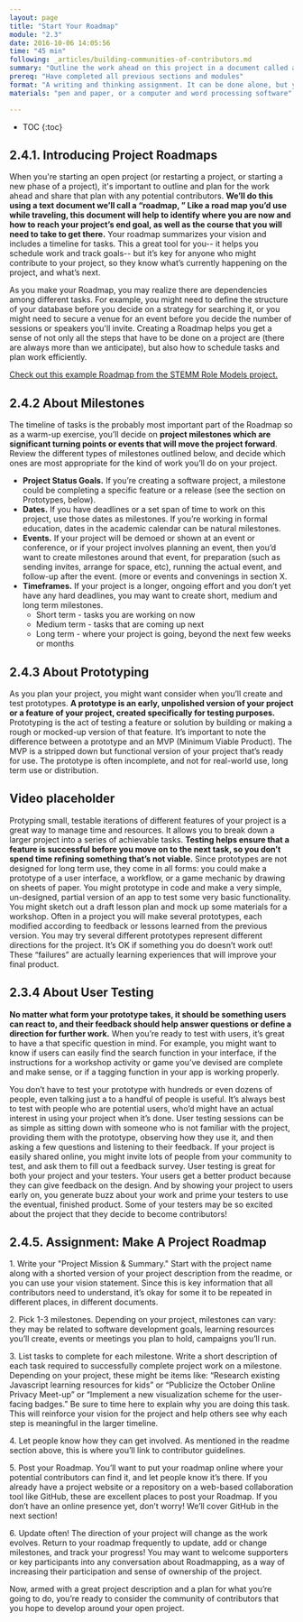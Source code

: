 ```yaml
---
layout: page
title: "Start Your Roadmap"
module: "2.3"
date: 2016-10-06 14:05:56
time: "45 min"
following: _articles/building-communities-of-contributors.md
summary: "Outline the work ahead on this project in a document called a “Roadmap.”"
prereq: "Have completed all previous sections and modules"
format: "A writing and thinking assignment. It can be done alone, but you can invite a supporter or community member to help you plan!"
materials: "pen and paper, or a computer and word processing software"

---
```

* TOC
{:toc}


## 2.4.1\. Introducing Project Roadmaps

When you're starting an open project (or restarting a project, or starting a new phase of a project), it's important to outline and plan for the work ahead and share that plan with any potential contributors. **We’ll do this using a text document we’ll call a “roadmap, ” Like a road map you’d use while traveling, this document will help to identify where you are now and how to reach your project’s end goal, as well as the course that you will need to take to get there.** Your roadmap summarizes your vision and includes a timeline for tasks. This a great tool for you-- it helps you schedule work and track goals-- but it’s key for anyone who might contribute to your project, so they know what’s currently happening on the project, and what’s next.

As you make your Roadmap, you may realize there are dependencies among different tasks. For example, you might need to define the structure of your database before you decide on a strategy for searching it, or you might need to secure a venue for an event before you decide the number of sessions or speakers you'll invite. Creating a Roadmap helps you get a sense of not only all the steps that have to be done on a project are (there are always more than we anticipate), but also how to schedule tasks and plan work efficiently.

[Check out this example Roadmap from the STEMM Role Models project.](https://github.com/KirstieJane/STEMMRoleModels/issues/1)

## 2.4.2 About Milestones

The timeline of tasks is the probably most important part of the Roadmap so as a warm-up exercise, you’ll decide on **project milestones which are significant turning points or events that will move the project forward**. Review the different types of milestones outlined below, and decide which ones are most appropriate for the kind of work you’ll do on your project.

*   **Project Status Goals.** If you’re creating a software project, a milestone could be completing a specific feature or a release (see the section on Prototypes, below).
*   **Dates.** If you have deadlines or a set span of time to work on this project, use those dates as milestones. If you’re working in formal education, dates in the academic calendar can be natural milestones.
*   **Events.** If your project will be demoed or shown at an event or conference, or if your project involves planning an event, then you’d want to create milestones around that event, for preparation (such as sending invites, arrange for space, etc), running the actual event, and follow-up after the event. (more or events and convenings in section X.
*   **Timeframes.** If your project is a longer, ongoing effort and you don’t yet have any hard deadlines, you may want to create short, medium and long term milestones.
    *   Short term - tasks you are working on now
    *   Medium term - tasks that are coming up next
    *   Long term - where your project is going, beyond the next few weeks or months

## 2.4.3 About Prototyping

As you plan your project, you might want consider when you’ll create and test prototypes. **A prototype is an early, unpolished version of your project or a feature of your project, created specifically for testing purposes.** Prototyping is the act of testing a feature or solution by building or making a rough or mocked-up version of that feature. It’s important to note the difference between a prototype and an MVP (Minimum Viable Product). The MVP is a stripped down but functional version of your project that’s ready for use. The prototype is often incomplete, and not for real-world use, long term use or distribution.

## Video placeholder

Protyping small, testable iterations of different features of your project is a great way to manage time and resources. It allows you to break down a larger project into a series of achievable tasks. **Testing helps ensure that a feature is successful before you move on to the next task, so you don’t spend time refining something that’s not viable.** Since prototypes are not designed for long term use, they come in all forms: you could make a prototype of a user interface, a workflow, or a game mechanic by drawing on sheets of paper. You might prototype in code and make a very simple, un-designed, partial version of an app to test some very basic functionality. You might sketch out a draft lesson plan and mock up some materials for a workshop. Often in a project you will make several prototypes, each modified according to feedback or lessons learned from the previous version. You may try several different prototypes represent different directions for the project. It’s OK if something you do doesn’t work out! These “failures” are actually learning experiences that will improve your final product.

## 2.3.4 About User Testing

**No matter what form your prototype takes, it should be something users can react to, and their feedback should help answer questions or define a direction for further work.** When you’re ready to test with users, it’s great to have a that specific question in mind. For example, you might want to know if users can easily find the search function in your interface, if the instructions for a workshop activity or game you’ve devised are complete and make sense, or if a tagging function in your app is working properly.

You don’t have to test your prototype with hundreds or even dozens of people, even talking just a to a handful of people is useful. It’s always best to test with people who are potential users, who’d might have an actual interest in using your project when it’s done. User testing sessions can be as simple as sitting down with someone who is not familiar with the project, providing them with the prototype, observing how they use it, and then asking a few questions and listening to their feedback. If your project is easily shared online, you might invite lots of people from your community to test, and ask them to fill out a feedback survey. User testing is great for both your project and your testers. Your users get a better product because they can give feedback on the design. And by showing your project to users early on, you generate buzz about your work and prime your testers to use the eventual, finished product. Some of your testers may be so excited about the project that they decide to become contributors!

## 2.4.5\. Assignment: Make A Project Roadmap

1\. Write your "Project Mission & Summary." Start with the project name along with a shorted version of your project description from the readme, or you can use your vision statement. Since this is key information that all contributors need to understand, it’s okay for some it to be repeated in different places, in different documents.

2\. Pick 1-3 milestones. Depending on your project, milestones can vary: they may be related to software development goals, learning resources you’ll create, events or meetings you plan to hold, campaigns you’ll run.

3\. List tasks to complete for each milestone. Write a short description of each task required to successfully complete project work on a milestone. Depending on your project, these might be items like: “Research existing Javascript learning resources for kids” or “Publicize the October Online Privacy Meet-up” or “Implement a new visualization scheme for the user-facing badges.” Be sure to time here to explain why you are doing this task. This will reinforce your vision for the project and help others see why each step is meaningful in the larger timeline.

4\. Let people know how they can get involved. As mentioned in the readme section above, this is where you’ll link to contributor guidelines.

5\. Post your Roadmap. You’ll want to put your roadmap online where your potential contributors can find it, and let people know it’s there. If you already have a project website or a repository on a web-based collaboration tool like GitHub, these are excellent places to post your Roadmap. If you don’t have an online presence yet, don’t worry! We’ll cover GitHub in the next section!

6\. Update often! The direction of your project will change as the work evolves. Return to your roadmap frequently to update, add or change milestones, and track your progress! You may want to welcome supporters or key participants into any conversation about Roadmapping, as a way of increasing their participation and sense of ownership of the project.

Now, armed with a great project description and a plan for what you’re going to do, you’re ready to consider the community of contributors that you hope to develop around your open project.
